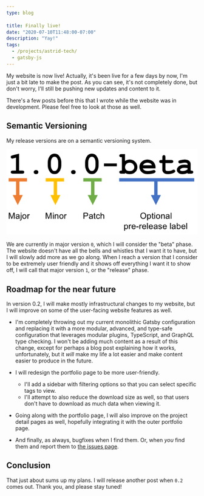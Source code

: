 ```yaml
---
type: blog

title: Finally live!
date: "2020-07-10T11:48:00-07:00"
description: "Yay!"
tags:
  - /projects/astrid-tech/
  - gatsby-js
---
```


My website is now live! Actually, it's been live for a few days by now, I'm just a bit late to make the post. As you can see, it's not completely done, but don't worry, I'll still be pushing new updates and content to it.

There's a few posts before this that I wrote while the website was in development. Please feel free to look at those as well.

## Semantic Versioning

My release versions are on a semantic versioning system.

![Semantic versioning takes the form of major.minor.patch](./semver.png)

We are currently in major version `0`, which I will consider the "beta" phase. The website doesn't have all the bells and whistles that I want it to have, but I will slowly add more as we go along. When I reach a version that I consider to be extremely user friendly and it shows off everything I want it to show off, I will call that major version `1`, or the "release" phase.

## Roadmap for the near future

In version 0.2, I will make mostly infrastructural changes to my website, but I will improve on some of the user-facing website features as well.

- I'm completely throwing out my current monolithic Gatsby configuration and replacing it with a more modular, advanced, and type-safe configuration that leverages modular plugins, TypeScript, and GraphQL type checking. I won't be adding much content as a result of this change, except for perhaps a blog post explaining how it works, unfortunately, but it _will_ make my life a lot easier and make content easier to produce in the future.

- I will redesign the portfolio page to be more user-friendly.

  - I'll add a sidebar with filtering options so that you can select specific tags to view.
  - I'll attempt to also reduce the download size as well, so that users don't have to download as much data when viewing it.

- Going along with the portfolio page, I will also improve on the project detail pages as well, hopefully integrating it with the outer portfolio page.

- And finally, as always, bugfixes when I find them. Or, when _you_ find them and report them to [the issues page](https://github.com/astralbijection/astrid.tech/issues).

## Conclusion

That just about sums up my plans. I will release another post when `0.2` comes out. Thank you, and please stay tuned!
